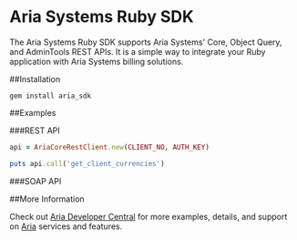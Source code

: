 Aria Systems Ruby SDK
============

The Aria Systems Ruby SDK supports Aria Systems' Core, Object Query, and AdminTools REST APIs. It is a simple way to integrate your Ruby application with Aria Systems billing solutions.

##Installation

```
gem install aria_sdk
```

##Examples

###REST API

```ruby
api = AriaCoreRestClient.new(CLIENT_NO, AUTH_KEY)

puts api.call('get_client_currencies')
```

###SOAP API

##More Information

Check out [Aria Developer Central](http://developer.ariasystems.net) for more examples, details, and support on [Aria](http://www.ariasystems.com/) services and features.

